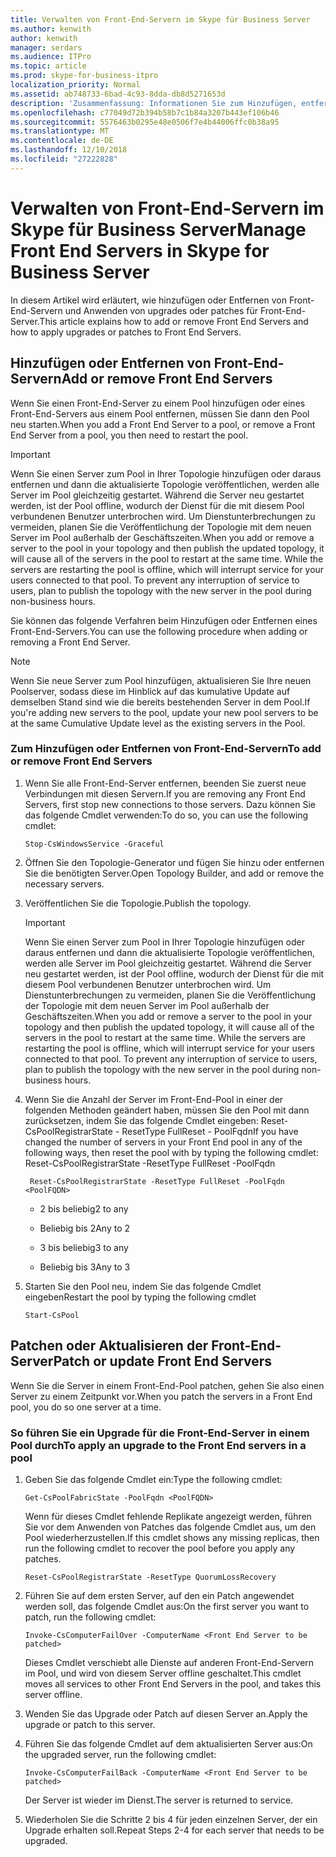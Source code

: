 ```yaml
---
title: Verwalten von Front-End-Servern im Skype für Business Server
ms.author: kenwith
author: kenwith
manager: serdars
ms.audience: ITPro
ms.topic: article
ms.prod: skype-for-business-itpro
localization_priority: Normal
ms.assetid: ab748733-6bad-4c93-8dda-db8d5271653d
description: 'Zusammenfassung: Informationen Sie zum Hinzufügen, entfernen, Patch, oder Front-End-Servern im Skype für Business Server aktualisieren.'
ms.openlocfilehash: c77049d72b394b58b7c1b84a3207b443ef106b46
ms.sourcegitcommit: 5576463b0295e48e0506f7e4b44006ffc0b38a95
ms.translationtype: MT
ms.contentlocale: de-DE
ms.lasthandoff: 12/10/2018
ms.locfileid: "27222828"
---
```

# <a name="manage-front-end-servers-in-skype-for-business-server"></a><span data-ttu-id="461cc-103">Verwalten von Front-End-Servern im Skype für Business Server</span><span class="sxs-lookup"><span data-stu-id="461cc-103">Manage Front End Servers in Skype for Business Server</span></span>
 
<span data-ttu-id="461cc-104">In diesem Artikel wird erläutert, wie hinzufügen oder Entfernen von Front-End-Servern und Anwenden von upgrades oder patches für Front-End-Server.</span><span class="sxs-lookup"><span data-stu-id="461cc-104">This article explains how to add or remove Front End Servers and how to apply upgrades or patches to Front End Servers.</span></span>

## <a name="add-or-remove-front-end-servers"></a><span data-ttu-id="461cc-105">Hinzufügen oder Entfernen von Front-End-Servern</span><span class="sxs-lookup"><span data-stu-id="461cc-105">Add or remove Front End Servers</span></span>
  
<span data-ttu-id="461cc-106">Wenn Sie einen Front-End-Server zu einem Pool hinzufügen oder eines Front-End-Servers aus einem Pool entfernen, müssen Sie dann den Pool neu starten.</span><span class="sxs-lookup"><span data-stu-id="461cc-106">When you add a Front End Server to a pool, or remove a Front End Server from a pool, you then need to restart the pool.</span></span> 
  
> [!IMPORTANT]
> <span data-ttu-id="461cc-p101">Wenn Sie einen Server zum Pool in Ihrer Topologie hinzufügen oder daraus entfernen und dann die aktualisierte Topologie veröffentlichen, werden alle Server im Pool gleichzeitig gestartet. Während die Server neu gestartet werden, ist der Pool offline, wodurch der Dienst für die mit diesem Pool verbundenen Benutzer unterbrochen wird. Um Dienstunterbrechungen zu vermeiden, planen Sie die Veröffentlichung der Topologie mit dem neuen Server im Pool außerhalb der Geschäftszeiten.</span><span class="sxs-lookup"><span data-stu-id="461cc-p101">When you add or remove a server to the pool in your topology and then publish the updated topology, it will cause all of the servers in the pool to restart at the same time. While the servers are restarting the pool is offline, which will interrupt service for your users connected to that pool. To prevent any interruption of service to users, plan to publish the topology with the new server in the pool during non-business hours.</span></span> 
  
<span data-ttu-id="461cc-110">Sie können das folgende Verfahren beim Hinzufügen oder Entfernen eines Front-End-Servers.</span><span class="sxs-lookup"><span data-stu-id="461cc-110">You can use the following procedure when adding or removing a Front End Server.</span></span>
  
> [!NOTE]
> <span data-ttu-id="461cc-111">Wenn Sie neue Server zum Pool hinzufügen, aktualisieren Sie Ihre neuen Poolserver, sodass diese im Hinblick auf das kumulative Update auf demselben Stand sind wie die bereits bestehenden Server in dem Pool.</span><span class="sxs-lookup"><span data-stu-id="461cc-111">If you're adding new servers to the pool, update your new pool servers to be at the same Cumulative Update level as the existing servers in the Pool.</span></span> 
  
### <a name="to-add-or-remove-front-end-servers"></a><span data-ttu-id="461cc-112">Zum Hinzufügen oder Entfernen von Front-End-Servern</span><span class="sxs-lookup"><span data-stu-id="461cc-112">To add or remove Front End Servers</span></span>

1. <span data-ttu-id="461cc-113">Wenn Sie alle Front-End-Server entfernen, beenden Sie zuerst neue Verbindungen mit diesen Servern.</span><span class="sxs-lookup"><span data-stu-id="461cc-113">If you are removing any Front End Servers, first stop new connections to those servers.</span></span> <span data-ttu-id="461cc-114">Dazu können Sie das folgende Cmdlet verwenden:</span><span class="sxs-lookup"><span data-stu-id="461cc-114">To do so, you can use the following cmdlet:</span></span>
    
   ```
   Stop-CsWindowsService -Graceful
   ```

2. <span data-ttu-id="461cc-115">Öffnen Sie den Topologie-Generator und fügen Sie hinzu oder entfernen Sie die benötigten Server.</span><span class="sxs-lookup"><span data-stu-id="461cc-115">Open Topology Builder, and add or remove the necessary servers.</span></span> 
    
3. <span data-ttu-id="461cc-116">Veröffentlichen Sie die Topologie.</span><span class="sxs-lookup"><span data-stu-id="461cc-116">Publish the topology.</span></span>
    
    > [!IMPORTANT]
    > <span data-ttu-id="461cc-p103">Wenn Sie einen Server zum Pool in Ihrer Topologie hinzufügen oder daraus entfernen und dann die aktualisierte Topologie veröffentlichen, werden alle Server im Pool gleichzeitig gestartet. Während die Server neu gestartet werden, ist der Pool offline, wodurch der Dienst für die mit diesem Pool verbundenen Benutzer unterbrochen wird. Um Dienstunterbrechungen zu vermeiden, planen Sie die Veröffentlichung der Topologie mit dem neuen Server im Pool außerhalb der Geschäftszeiten.</span><span class="sxs-lookup"><span data-stu-id="461cc-p103">When you add or remove a server to the pool in your topology and then publish the updated topology, it will cause all of the servers in the pool to restart at the same time. While the servers are restarting the pool is offline, which will interrupt service for your users connected to that pool. To prevent any interruption of service to users, plan to publish the topology with the new server in the pool during non-business hours.</span></span> 
  
4. <span data-ttu-id="461cc-120">Wenn Sie die Anzahl der Server im Front-End-Pool in einer der folgenden Methoden geändert haben, müssen Sie den Pool mit dann zurücksetzen, indem Sie das folgende Cmdlet eingeben: Reset-CsPoolRegistrarState - ResetType FullReset - PoolFqdn</span><span class="sxs-lookup"><span data-stu-id="461cc-120">If you have changed the number of servers in your Front End pool in any of the following ways, then reset the pool with by typing the following cmdlet: Reset-CsPoolRegistrarState -ResetType FullReset -PoolFqdn</span></span> 
    
   ```
    Reset-CsPoolRegistrarState -ResetType FullReset -PoolFqdn  <PoolFQDN>
   ```

     - <span data-ttu-id="461cc-121">2 bis beliebig</span><span class="sxs-lookup"><span data-stu-id="461cc-121">2 to any</span></span>
    
     - <span data-ttu-id="461cc-122">Beliebig bis 2</span><span class="sxs-lookup"><span data-stu-id="461cc-122">Any to 2</span></span>
    
     - <span data-ttu-id="461cc-123">3 bis beliebig</span><span class="sxs-lookup"><span data-stu-id="461cc-123">3 to any</span></span>
    
     - <span data-ttu-id="461cc-124">Beliebig bis 3</span><span class="sxs-lookup"><span data-stu-id="461cc-124">Any to 3</span></span>
    
5. <span data-ttu-id="461cc-125">Starten Sie den Pool neu, indem Sie das folgende Cmdlet eingeben</span><span class="sxs-lookup"><span data-stu-id="461cc-125">Restart the pool by typing the following cmdlet</span></span>
    
   ```
   Start-CsPool
   ```

## <a name="patch-or-update-front-end-servers"></a><span data-ttu-id="461cc-126">Patchen oder Aktualisieren der Front-End-Server</span><span class="sxs-lookup"><span data-stu-id="461cc-126">Patch or update Front End Servers</span></span>

<span data-ttu-id="461cc-127">Wenn Sie die Server in einem Front-End-Pool patchen, gehen Sie also einen Server zu einem Zeitpunkt vor.</span><span class="sxs-lookup"><span data-stu-id="461cc-127">When you patch the servers in a Front End pool, you do so one server at a time.</span></span> 
  
### <a name="to-apply-an-upgrade-to-the-front-end-servers-in-a-pool"></a><span data-ttu-id="461cc-128">So führen Sie ein Upgrade für die Front-End-Server in einem Pool durch</span><span class="sxs-lookup"><span data-stu-id="461cc-128">To apply an upgrade to the Front End servers in a pool</span></span>

1. <span data-ttu-id="461cc-129">Geben Sie das folgende Cmdlet ein:</span><span class="sxs-lookup"><span data-stu-id="461cc-129">Type the following cmdlet:</span></span>
    
   ```
   Get-CsPoolFabricState -PoolFqdn <PoolFQDN>
   ```

     <span data-ttu-id="461cc-130">Wenn für dieses Cmdlet fehlende Replikate angezeigt werden, führen Sie vor dem Anwenden von Patches das folgende Cmdlet aus, um den Pool wiederherzustellen.</span><span class="sxs-lookup"><span data-stu-id="461cc-130">If this cmdlet shows any missing replicas, then run the following cmdlet to recover the pool before you apply any patches.</span></span>
    
   ```
   Reset-CsPoolRegistrarState -ResetType QuorumLossRecovery
   ```

2. <span data-ttu-id="461cc-131">Führen Sie auf dem ersten Server, auf den ein Patch angewendet werden soll, das folgende Cmdlet aus:</span><span class="sxs-lookup"><span data-stu-id="461cc-131">On the first server you want to patch, run the following cmdlet:</span></span>
    
   ```
   Invoke-CsComputerFailOver -ComputerName <Front End Server to be patched>
   ```

    <span data-ttu-id="461cc-132">Dieses Cmdlet verschiebt alle Dienste auf anderen Front-End-Servern im Pool, und wird von diesem Server offline geschaltet.</span><span class="sxs-lookup"><span data-stu-id="461cc-132">This cmdlet moves all services to other Front End Servers in the pool, and takes this server offline.</span></span>
    
3. <span data-ttu-id="461cc-133">Wenden Sie das Upgrade oder Patch auf diesen Server an.</span><span class="sxs-lookup"><span data-stu-id="461cc-133">Apply the upgrade or patch to this server.</span></span>
    
4. <span data-ttu-id="461cc-134">Führen Sie das folgende Cmdlet auf dem aktualisierten Server aus:</span><span class="sxs-lookup"><span data-stu-id="461cc-134">On the upgraded server, run the following cmdlet:</span></span>
    
   ```
   Invoke-CsComputerFailBack -ComputerName <Front End Server to be patched>
   ```

    <span data-ttu-id="461cc-135">Der Server ist wieder im Dienst.</span><span class="sxs-lookup"><span data-stu-id="461cc-135">The server is returned to service.</span></span>
    
5. <span data-ttu-id="461cc-136">Wiederholen Sie die Schritte 2 bis 4 für jeden einzelnen Server, der ein Upgrade erhalten soll.</span><span class="sxs-lookup"><span data-stu-id="461cc-136">Repeat Steps 2-4 for each server that needs to be upgraded.</span></span>
    
